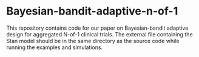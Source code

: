 # Bayesian-bandit-adaptive-n-of-1

This repository contains code for our paper on Bayesian-bandit adaptive design for aggregated N-of-1
clinical trials. The external file containing the Stan model should be in the same directory as the source code while running the examples and simulations.
